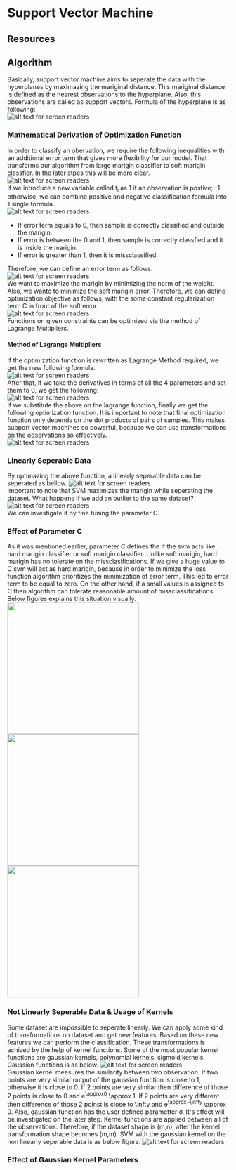 # Support Vector Machine
## Resources
## Algorithm
Basically, support vector machine aims to seperate the data with the hyperplanes by maximazing the mariginal distance. 
This mariginal distance is defined as the nearest observations to the hyperplane. Also, this observations are called as support vectors. Formula of the
hyperplane is as following: </br>
![alt text for screen readers](images/hyperplane-formula.png "Hyperplane Formula") </br>
### Mathematical Derivation of Optimization Function
In order to classify an obervation, we require the following inequalities with an additional error term that gives more flexibility for our model. That transforms
our algorithm from large marigin classifier to soft marigin classfier. In the later stpes this will be more clear. </br>
![alt text for screen readers](images/pn-samples-eq.png "Classification Requirement") </br>
If we introduce a new variable called t<sub>i</sub> as 1 if an observation is postive; -1 otherwise, we can combine positive and negative classification 
formula into 1 single formula. </br>
![alt text for screen readers](images/combine-pn.png "Combined Requirement") </br>
* If error term equals to 0, then sample is correctly classified and outside the marigin.
* If error is between the 0 and 1, then sample is correctly classfied and it is inside the marigin.
* If error is greater than 1, then it is missclassified.

Therefore, we can define an error term as follows. </br>
![alt text for screen readers](images/soft-marigin-error.png "Soft Marigin Error") </br>
We want to maximize the marigin by minimizing the norm of the weight. Also, we wanto to minimize the soft marigin error. Therefore, we can define optimization
objective as follows, with the some constant regularization term C in front of the soft error. </br>
![alt text for screen readers](images/optimization-func.png "Optimization Objective") </br>
Functions on given constraints can be optimized via the method of Lagrange Multipliers.
#### Method of Lagrange Multipliers
If the optimization function is rewritten as Lagrange Method required, we get the new following formula. </br>
![alt text for screen readers](images/lagrange.png "Lagrange Method") </br>
After that, if we take the derivatives in terms of all the 4 parameters and set them to 0, we get the following: </br>
![alt text for screen readers](images/lagrange-subs.png "Lagrange Derivatives") </br>
If we substitute the above on the lagrange function, finally we get the following optimization function. It is important to note that final optimization function only depends on the dot products of pairs of samples. This makes support vector machines so powerful, because we can use transformations on the observations so effectively. </br>
![alt text for screen readers](images/final-optimization.png "Final Optimization Objective") </br>
### Linearly Seperable Data
By optimazing the above function, a linearly seperable data can be seperated as bellow. 
![alt text for screen readers](images/linear-data.png "Linearly Seperable Data") </br>
Important to note that SVM maximizes the marigin while seperating the dataset. What happens if we add an outlier to the same dataset?
![alt text for screen readers](images/outlier-dataset.png "Outlier") </br>
We can investigate it by fine tuning the parameter C.
### Effect of Parameter C
As it was mentioned earlier, parameter C defines the if the svm acts like hard marigin classifier or soft marigin classifier. Unlike soft marigin, hard marigin has no tolerate on the missclasifications. If we give a huge value to C svm will act as hard marigin, because in order to minimize the loss function algorithm prioritizes the minimization of error term. This led to error term to be equal to zero. On the other hand, if a small values is assigned to C then algorithm can tolerate reasonable amount of missclassifications. Below figures explains this situation visually.
<img src="images/C_100.png" width="300" /> <img src="images/C_1.png" width="300" />  <img src="images/C_0001.png" width="300" />
### Not Linearly Seperable Data & Usage of Kernels
Some dataset are impossible to seperate linearly. We can apply some kind of transformations on dataset and get new features. Based on these new features we can perform the classification. These transformations is achived by the help of kernel functions. Some of the most popular kernel functions are gaussian kernels, polynomial kernels, sigmoid kernels. Gaussian functions is as below.
![alt text for screen readers](images/gaussian-kernel.png "Gaussian Kernel") </br>
Gaussian kernel measures the similarity between two observation. If two points are very similar output of the gaussian function is close to 1, otherwise it is close to 0. If 2 points are very similar then difference of those 2 points is close to 0 and e<sup>\\approx0</sup> \\approx 1. If 2 points are very different then difference of those 2 poinst is close to \infty and e<sup>\\approx -\infty </sup> \\approx 0. Also, gaussian function has the user defined parametter σ. It's effect will be investigated on the later step.
Kernel functions are applied between all of the observations. Therefore, if the dataset shape is (m,n), after the kernel transformation shape becomes (m,m). SVM with the gaussian kernel on the non linearly seperable data is as below figure.
![alt text for screen readers](images/non-linear-data.png "Non Linear Data Decision Boundary") </br>
### Effect of Gaussian Kernel Parameters
